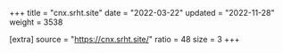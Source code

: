 +++
title = "cnx.srht.site"
date = "2022-03-22"
updated = "2022-11-28"
weight = 3538

[extra]
source = "https://cnx.srht.site/"
ratio = 48
size = 3
+++
